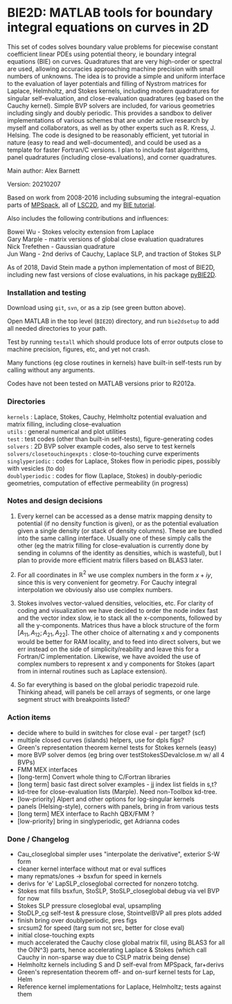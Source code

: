 # BIE2D: MATLAB tools for boundary integral equations on curves in 2D

This set of codes solves boundary value problems for piecewise constant coefficient linear PDEs using potential theory, ie boundary integral equations (BIE) on curves. Quadratures that are very high-order or spectral are used, allowing accuracies approaching machine precision with small numbers of unknowns. The idea is to provide a simple and uniform interface to the evaluation of layer potentials and filling of Nystrom matrices for Laplace, Helmholtz, and Stokes kernels, including modern quadratures for singular self-evaluation, and close-evaluation quadratures (eg based on the Cauchy kernel).  Simple BVP solvers are included, for various geometries including singly and doubly periodic. This provides a sandbox to deliver implementations of various schemes that are under active research by myself and collaborators, as well as by other experts such as R. Kress, J. Helsing. The code is designed to be reasonably efficient, yet tutorial in nature (easy to read and well-documented), and could be used as a template for faster Fortran/C versions.  I plan to include fast algorithms, panel quadratures (including close-evaluations), and corner quadratures.

Main author: Alex Barnett

Version: 20210207

Based on work from 2008-2016 including subsuming the integral-equation parts of [MPSpack](https://github.com/ahbarnett/mpspack), all of [LSC2D](http://math.dartmouth.edu/~ahb/software/lsc2d.tgz), and my [BIE tutorial](https://math.dartmouth.edu/~fastdirect/notes/quadrtut.zip).

Also includes the following contributions and influences:

  Bowei Wu - Stokes velocity extension from Laplace  
  Gary Marple - matrix versions of global close evaluation quadratures  
  Nick Trefethen - Gaussian quadrature  
  Jun Wang - 2nd derivs of Cauchy, Laplace SLP, and traction of Stokes SLP  

As of 2018, David Stein made a python implementation of most of BIE2D, including
new fast versions of close evaluations, in his package [pyBIE2D](https://github.com/dbstein/pybie2d).


### Installation and testing

Download using `git`, `svn`, or as a zip (see green button above).

Open MATLAB in the top level (`BIE2D`) directory, and run `bie2dsetup` to add all needed directories to your path. 

Test by running `testall` which should produce lots of error outputs close to machine precision, figures, etc, and yet not crash.

Many functions (eg close routines in kernels) have built-in self-tests run by calling without any arguments.

Codes have not been tested on MATLAB versions prior to R2012a.


### Directories

`kernels` : Laplace, Stokes, Cauchy, Helmholtz potential evaluation and matrix filling, including close-evaluation  
`utils`   : general numerical and plot utilities  
`test`    : test codes (other than built-in self-tests), figure-generating codes  
`solvers` : 2D BVP solver example codes, also serve to test kernels  
`solvers/closetouchingexpts` : close-to-touching curve experiments  
`singlyperiodic` : codes for Laplace, Stokes flow in periodic pipes, possibly with vesicles (to do)  
`doublyperiodic` : codes for flow (Laplace, Stokes) in doubly-periodic geometries, computation of effective permeability (in progress)  

### Notes and design decisions

1. Every kernel can be accessed as a dense matrix mapping density to potential (if no density function is given), or as the potential evaluation given a single density (or stack of density columns).  These are bundled into the same calling interface.  Usually one of these simply calls the other (eg the matrix filling for close-evaluation is currently done by sending in columns of the identity as densities, which is wasteful), but I plan to provide more efficient matrix fillers based on BLAS3 later.

1. For all coordinates in $\mathbb{R}^2$ we use complex numbers in the form $x+iy$, since this is very convenient for geometry. For Cauchy integral interpolation we obviously also use complex numbers.

1. Stokes involves vector-valued densities, velocities, etc. For clarity of coding and visualization we have decided to order the node index fast and the vector index slow, ie to stack all the x-components, followed by all the y-components. Matrices thus have a block structure of the form $[A_{11}, A_{12}; A_{21}, A_{22}]$. The other choice of alternating x and y components would be better for RAM locality, and to feed into direct solvers, but we err instead on the side of simplicity/reability and leave this for a Fortran/C implementation. Likewise, we have avoided the use of complex numbers to represent x and y components for Stokes (apart from in internal routines such as Laplace extension).

1. So far everything is based on the global periodic trapezoid rule. Thinking ahead, will panels be cell arrays of segments, or one large segment struct with breakpoints listed?

### Action items

* decide where to build in switches for close eval - per target? (scf)
* multiple closed curves (islands) helpers, use for dpls figs?
* Green's representation theorem kernel tests for Stokes kernels (easy)
* more BVP solver demos (eg bring over testStokesSDevalclose.m w/ all 4 BVPs)
* FMM MEX interfaces
* [long-term] Convert whole thing to C/Fortran libraries
* [long term] basic fast direct solver examples - jj index list fields in s,t?
* kd-tree for close-evaluation lists (Marple). Need non-Toolbox kd-tree.
* [low-priority] Alpert and other options for log-singular kernels
* panels (Helsing-style), corners with panels, bring in from various tests
* [long term] MEX interface to Rachh QBX/FMM ?
* [low-priority] bring in singlyperiodic, get Adrianna codes

### Done / Changelog

* Cau_closeglobal simpler uses "interpolate the derivative", exterior S-W form
* cleaner kernel interface without mat or eval suffices
* many repmats/ones -> bsxfun for speed in kernels
* derivs for 'e' LapSLP_closeglobal corrected for nonzero totchg.
* Stokes mat fills bsxfun, StoSLP, StoSLP_closeglobal debug via vel BVP for now
* Stokes SLP pressure closeglobal eval, upsampling
* StoDLP_cg self-test & pressure close, StointvelBVP all pres plots added
* finish bring over doublyperiodic, pres figs
* srcsum2 for speed (targ sum not src, better for close eval)
* initial close-touching expts
* much accelerated the Cauchy close global matrix fill, using BLAS3 for all the O(N^3) parts, hence accelerating Laplace & Stokes (which call Cauchy in non-sparse way due to CSLP matrix being dense)
* Helmholtz kernels including S and D self-eval from MPSpack, far+derivs
* Green's representation theorem off- and on-surf kernel tests for Lap, Helm
* Reference kernel implementations for Laplace, Helmholtz; tests against them
